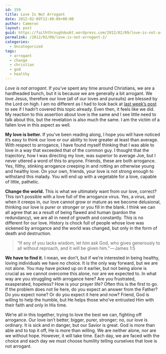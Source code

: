 ```yaml
---
id: 159
title: Love Is Not Arrogant
date: 2012-02-09T12:49:09+00:00
author: Cameron
layout: post
guid: https://faiththroughdoubt.wordpress.com/2012/02/09/love-is-not-arrogant/
permalink: /2012/02/09/love-is-not-arrogant-2/
categories:
  - Uncategorized
tags:
  - arrogant
  - change
  - christian
  - god
  - healthy
---
```

_Love is not arrogant_. If you’ve spent any time around Christians, we are a hardheaded bunch, but it is because we are generally a bit arrogant. We love Jesus, therefore our love (all of our loves and pursuits) are blessed by the Lord on high. I am no different as I had to look back at <a href="http://104.193.143.57/~waywar13/ce/2012/02/02/love-does-not-boast/" title="Love Does Not Boast" target="_blank">last week’s post</a> to see if I hadn’t covered this topic already. Even then, it feels like we did. My reaction to this assertion about love is the same and I see little need to talk about this, but the revelation is also much the same. I am the victim of a fallen love in this aspect as well.

**My love is better.** If you’ve been reading along, I hope you will have noticed it’s easy to think our love or our ability to love greater at least than average. With respect to arrogance, I have found myself thinking that I was able to love in a way that exceeded that of the common guy. I thought that the trajectory, how I was directing my love, was superior to average Joe, but I never uttered a word of this to anyone. Friends, these are both arrogance. Yes, filthy, stinking arrogance creeping in and rotting an otherwise young and healthy love. On your own, friends, your love is not strong enough to withstand this malady. You will end up with a vegetable for a love, capable of little, pathetic.

**Change the world.** This is what we ultimately want from our love, correct? This isn’t possible with a love full of the arrogance virus. Yes, a virus, and when it creeps in, our love cannot grow or mature as we become delusional, thinking our love is purer or stronger or you fill in the blank. I think we can all agree that as a result of being flawed and human (pardon the redundancy), we are all in need of growth and constantly. This is no different for our love. History is chock full of people whose love was sickened by arrogance and the world was changed, but only in the form of death and destruction.

> “If any of you lacks wisdom, let him ask God, who gives generously to all without reproach, and it will be given him.” — James 1:5

**We have to find it.** I mean, we don’t, but if we’re interested in being healthy, loving individuals we have no choice. It is the only way forward, but we are not alone. You may have picked up on it earlier, but not being alone is crucial as we cannot overcome this alone, nor are we expected to. In what way are you struggling with arrogance here? Are you frustrated, exasperated, hopeless? How is your prayer life? Often this is the first to go. If the problem does not lie here, do you expect an answer from the Father? Do you expect none? Or do you expect it here and now? Friend, God is willing to help the humble, but He helps those who’ve entrusted Him with their faith and only in His time.

<!--YouTube Error: bad URL entered--></a>

We’re all in this together, trying to love the best we can, fighting off arrogance. Our love isn’t better, bigger, purer, stronger; no, our love is ordinary. It is sick and in danger, but our Savior is great. God is more than able and to top it off, He is more than willing. We are neither alone, nor are we without hope. However, it will take time. Each day, we are faced with the choice and each day we must choose humility telling ourselves that love is not arrogant.